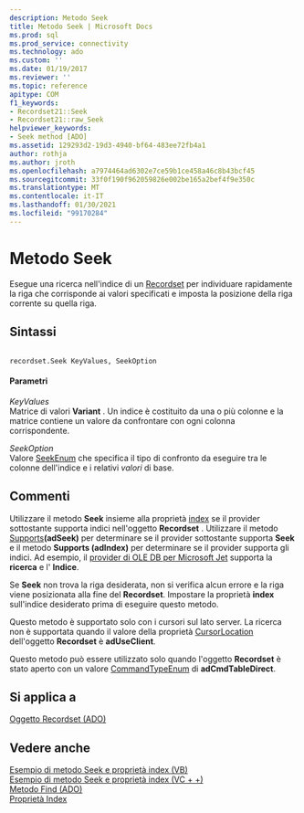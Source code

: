 ```yaml
---
description: Metodo Seek
title: Metodo Seek | Microsoft Docs
ms.prod: sql
ms.prod_service: connectivity
ms.technology: ado
ms.custom: ''
ms.date: 01/19/2017
ms.reviewer: ''
ms.topic: reference
apitype: COM
f1_keywords:
- Recordset21::Seek
- Recordset21::raw_Seek
helpviewer_keywords:
- Seek method [ADO]
ms.assetid: 129293d2-19d3-4940-bf64-483ee72fb4a1
author: rothja
ms.author: jroth
ms.openlocfilehash: a7974464ad6302e7ce59b1ce458a46c8b43bcf45
ms.sourcegitcommit: 33f0f190f962059826e002be165a2bef4f9e350c
ms.translationtype: MT
ms.contentlocale: it-IT
ms.lasthandoff: 01/30/2021
ms.locfileid: "99170284"
---
```

# <a name="seek-method"></a>Metodo Seek
Esegue una ricerca nell'indice di un [Recordset](./recordset-object-ado.md) per individuare rapidamente la riga che corrisponde ai valori specificati e imposta la posizione della riga corrente su quella riga.  
  
## <a name="syntax"></a>Sintassi  
  
```  
  
recordset.Seek KeyValues, SeekOption  
```  
  
#### <a name="parameters"></a>Parametri  
 *KeyValues*  
 Matrice di valori **Variant** . Un indice è costituito da una o più colonne e la matrice contiene un valore da confrontare con ogni colonna corrispondente.  
  
 *SeekOption*  
 Valore [SeekEnum](./seekenum.md) che specifica il tipo di confronto da eseguire tra le colonne dell'indice e i relativi *valori* di base.  
  
## <a name="remarks"></a>Commenti  
 Utilizzare il metodo **Seek** insieme alla proprietà [index](./index-property.md) se il provider sottostante supporta indici nell'oggetto **Recordset** . Utilizzare il metodo [Supports](./supports-method.md)**(adSeek)** per determinare se il provider sottostante supporta **Seek** e il metodo **Supports (adIndex)** per determinare se il provider supporta gli indici. Ad esempio, il [provider di OLE DB per Microsoft Jet](../../guide/appendixes/microsoft-ole-db-provider-for-microsoft-jet.md) supporta la **ricerca** e l' **Indice**.  
  
 Se **Seek** non trova la riga desiderata, non si verifica alcun errore e la riga viene posizionata alla fine del **Recordset**. Impostare la proprietà **index** sull'indice desiderato prima di eseguire questo metodo.  
  
 Questo metodo è supportato solo con i cursori sul lato server. La ricerca non è supportata quando il valore della proprietà [CursorLocation](./cursorlocation-property-ado.md) dell'oggetto **Recordset** è **adUseClient**.  
  
 Questo metodo può essere utilizzato solo quando l'oggetto **Recordset** è stato aperto con un valore [CommandTypeEnum](./commandtypeenum.md) di **adCmdTableDirect**.  
  
## <a name="applies-to"></a>Si applica a  
 [Oggetto Recordset (ADO)](./recordset-object-ado.md)  
  
## <a name="see-also"></a>Vedere anche  
 [Esempio di metodo Seek e proprietà index (VB)](./seek-method-and-index-property-example-vb.md)   
 [Esempio di metodo Seek e proprietà index (VC + +)](./seek-method-and-index-property-example-vc.md)   
 [Metodo Find (ADO)](./find-method-ado.md)   
 [Proprietà Index](./index-property.md)